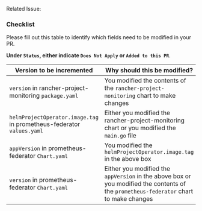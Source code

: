 Related Issue: <!-- link the issue or issues this PR resolves here -->
<!-- If your PR depends on changes from another pr link them here and describe why they are needed on your solution section. -->

### Checklist

Please fill out this table to identify which fields need to be modified in your PR.

**Under `Status`, either indicate `Does Not Apply` or `Added to this PR`**.

| **Version to be incremented**                                              | Why should this be modified?                                                                                                           | Status                                      |
|-----------------------------------------------------------------------|----------------------------------------------------------------------------------------------------------------------------------------|---------------------------------------------|
| `version` in rancher-project-monitoring `package.yaml`                  | You modified the contents of the `rancher-project-monitoring` chart to make changes                                                    |  |
| `helmProjectOperator.image.tag` in prometheus-federator `values.yaml` | Either you modified the rancher-project-monitoring chart or you modified the `main.go` file                                          |  |
| `appVersion` in prometheus-federator `Chart.yaml`                     | You modified the `helmProjectOperator.image.tag` in the above box                                                                      |  |
| `version` in prometheus-federator `Chart.yaml`                        | Either you modified the `appVersion` in the above box or you modified the contents of the `prometheus-federator` chart to make changes |  |

